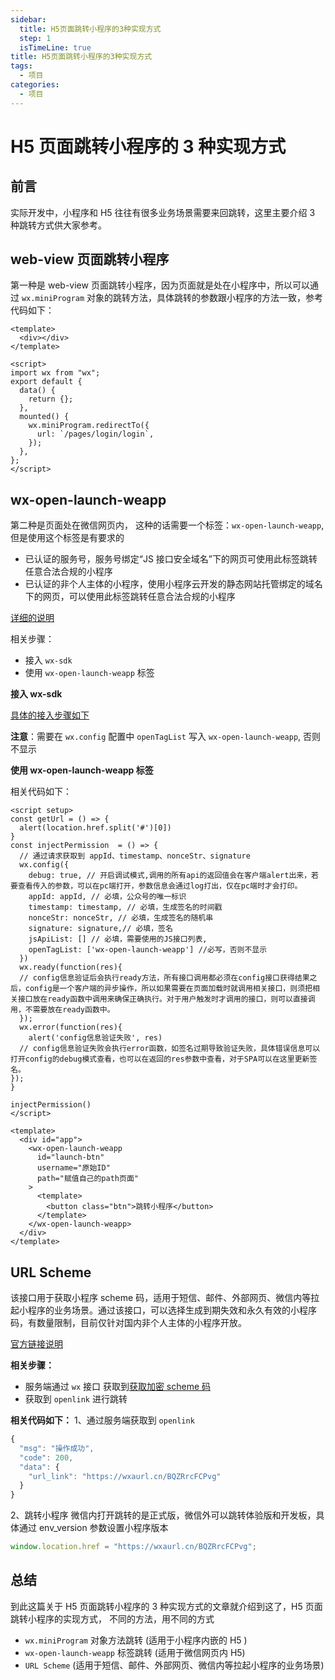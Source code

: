 ```yaml
---
sidebar:
  title: H5页面跳转小程序的3种实现方式
  step: 1
  isTimeLine: true
title: H5页面跳转小程序的3种实现方式
tags:
  - 项目
categories:
  - 项目
---
```


# H5 页面跳转小程序的 3 种实现方式

## 前言

实际开发中，小程序和 H5 往往有很多业务场景需要来回跳转，这里主要介绍 3 种跳转方式供大家参考。

## web-view 页面跳转小程序

第一种是 web-view 页面跳转小程序，因为页面就是处在小程序中，所以可以通过 `wx.miniProgram` 对象的跳转方法，具体跳转的参数跟小程序的方法一致，参考代码如下：

```vue
<template>
  <div></div>
</template>

<script>
import wx from "wx";
export default {
  data() {
    return {};
  },
  mounted() {
    wx.miniProgram.redirectTo({
      url: `/pages/login/login`,
    });
  },
};
</script>
```

## wx-open-launch-weapp

第二种是页面处在微信网页内， 这种的话需要一个标签：`wx-open-launch-weapp`, 但是使用这个标签是有要求的

- 已认证的服务号，服务号绑定“JS 接口安全域名”下的网页可使用此标签跳转任意合法合规的小程序
- 已认证的非个人主体的小程序，使用小程序云开发的静态网站托管绑定的域名下的网页，可以使用此标签跳转任意合法合规的小程序

[详细的说明](https://developers.weixin.qq.com/doc/offiaccount/OA_Web_Apps/Wechat_Open_Tag.html#21)

相关步骤：

- 接入 `wx-sdk`
- 使用 `wx-open-launch-weapp` 标签

**接入 wx-sdk**

[具体的接入步骤如下](https://icodehub.top/project/h5%E7%AC%AC%E4%B8%89%E6%96%B9%E6%8E%A5%E5%85%A5.html#wx-sdk)

**注意**：需要在 `wx.config` 配置中 `openTagList` 写入 `wx-open-launch-weapp`, 否则不显示

**使用 wx-open-launch-weapp 标签**

相关代码如下：

```vue
<script setup>
const getUrl = () => {
  alert(location.href.split('#')[0])
}
const injectPermission  = () => {
  // 通过请求获取到 appId、timestamp、nonceStr、signature
  wx.config({
    debug: true, // 开启调试模式,调用的所有api的返回值会在客户端alert出来，若要查看传入的参数，可以在pc端打开，参数信息会通过log打出，仅在pc端时才会打印。
    appId: appId, // 必填，公众号的唯一标识
    timestamp: timestamp, // 必填，生成签名的时间戳
    nonceStr: nonceStr, // 必填，生成签名的随机串
    signature: signature,// 必填，签名
    jsApiList: [] // 必填，需要使用的JS接口列表,
    openTagList: ['wx-open-launch-weapp'] //必写，否则不显示
  })
  wx.ready(function(res){
  // config信息验证后会执行ready方法，所有接口调用都必须在config接口获得结果之后，config是一个客户端的异步操作，所以如果需要在页面加载时就调用相关接口，则须把相关接口放在ready函数中调用来确保正确执行。对于用户触发时才调用的接口，则可以直接调用，不需要放在ready函数中。
  });
  wx.error(function(res){
    alert('config信息验证失败', res)
  // config信息验证失败会执行error函数，如签名过期导致验证失败，具体错误信息可以打开config的debug模式查看，也可以在返回的res参数中查看，对于SPA可以在这里更新签名。
});
}

injectPermission()
</script>

<template>
  <div id="app">
    <wx-open-launch-weapp
      id="launch-btn"
      username="原始ID"
      path="赋值自己的path页面"
    >
      <template>
        <button class="btn">跳转小程序</button>
      </template>
    </wx-open-launch-weapp>
  </div>
</template>
```

## URL Scheme

该接口用于获取小程序 scheme 码，适用于短信、邮件、外部网页、微信内等拉起小程序的业务场景。通过该接口，可以选择生成到期失效和永久有效的小程序码，有数量限制，目前仅针对国内非个人主体的小程序开放。

[官方链接说明](https://developers.weixin.qq.com/miniprogram/dev/framework/open-ability/url-scheme.html)

**相关步骤：**

- 服务端通过 `wx` 接口 获取到[获取加密 scheme 码](https://developers.weixin.qq.com/miniprogram/dev/OpenApiDoc/qrcode-link/url-scheme/generateScheme.html)
- 获取到 `openlink` 进行跳转

**相关代码如下：**
1、通过服务端获取到 `openlink`

```js
{
  "msg": "操作成功",
  "code": 200,
  "data": {
    "url_link": "https://wxaurl.cn/BQZRrcFCPvg"
  }
}
```

2、跳转小程序
微信内打开跳转的是正式版，微信外可以跳转体验版和开发板，具体通过 env_version 参数设置小程序版本

```js
window.location.href = "https://wxaurl.cn/BQZRrcFCPvg";
```

## 总结

到此这篇关于 H5 页面跳转小程序的 3 种实现方式的文章就介绍到这了，H5 页面跳转小程序的实现方式， 不同的方法，用不同的方式

- `wx.miniProgram` 对象方法跳转 (适用于小程序内嵌的 H5 )
- `wx-open-launch-weapp` 标签跳转 (适用于微信网页内 H5)
- `URL Scheme` (适用于短信、邮件、外部网页、微信内等拉起小程序的业务场景)